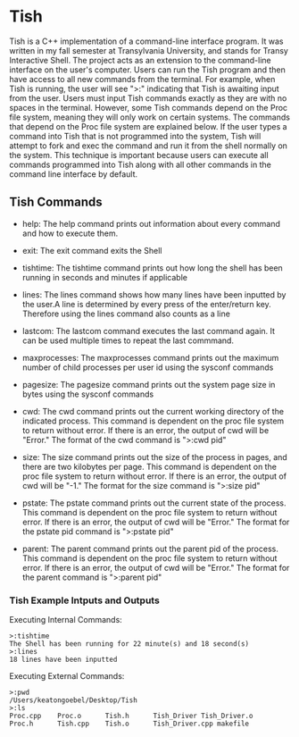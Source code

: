 # Tish
Tish is a C++ implementation of a command-line interface program. It was written in my fall semester at Transylvania University, and stands for Transy Interactive Shell. The project acts as an extension to the command-line interface on the user's computer. Users can run the Tish program and then have access to all new commands from the terminal. For example, when Tish is running, the user will see ">:" indicating that Tish is awaiting input from the user. Users must input Tish commands exactly as they are with no spaces in the terminal. However, some Tish commands depend on the Proc file system, meaning they will only work on certain systems. The commands that depend on the Proc file system are explained below. If the user types a command into Tish that is not programmed into the system, Tish will attempt to fork and exec the command and run it from the shell normally on the system. This technique is important because users can execute all commands programmed into Tish along with all other commands in the command line interface by default. 
## Tish Commands 

* help: The help command prints out information about every command and how to execute them.

* exit: The exit command exits the Shell

* tishtime: The tishtime command prints out how long the shell has been running in seconds and minutes if applicable

* lines: The lines command shows how many lines have been inputted by the user.A line is determined by every press of the enter/return key. Therefore using the lines command also counts as a line

* lastcom: The lastcom command executes the last command again. It can be used multiple times to repeat the last commmand.

* maxprocesses: The maxprocesses command prints out the maximum number of child processes per user id using the sysconf commands

* pagesize: The pagesize command prints out the system page size in bytes using the sysconf commands

* cwd: The cwd command prints out the current working directory of the indicated process. This command is dependent on the proc file system to return without error. If there is an error, the output of cwd will be "Error."
The format of the cwd command is ">:cwd pid" 

* size: The size command prints out the size of the process in pages, and there are two kilobytes per page. This command is dependent on the proc file system to return without error. If there is an error, the output of cwd will be "-1."
The format for the size command is ">:size pid"

* pstate: The pstate command prints out the current state of the process. This command is dependent on the proc file system to return without error. If there is an error, the output of cwd will be "Error."
The format for the pstate pid command is ">:pstate pid"

* parent: The parent command prints out the parent pid of the process. This command is dependent on the proc file system to return without error. If there is an error, the output of cwd will be "Error."
The format for the parent command is ">:parent pid"

### Tish Example Intputs and Outputs 
Executing Internal Commands: 
```
>:tishtime
The Shell has been running for 22 minute(s) and 18 second(s)
>:lines
18 lines have been inputted
```
Executing External Commands:
```
>:pwd
/Users/keatongoebel/Desktop/Tish
>:ls
Proc.cpp	Proc.o		Tish.h		Tish_Driver	Tish_Driver.o
Proc.h		Tish.cpp	Tish.o		Tish_Driver.cpp	makefile
```


